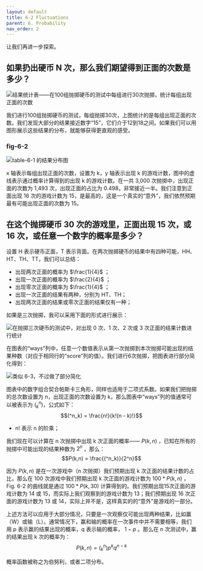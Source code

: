 ```yaml
---
layout: default
title: 6-2 Fluctuations
parent: 6. Probability
nav_order: 2
---
```

让我们再进一步探索。

## 如果扔出硬币 N 次，那么我们期望得到正面的次数是多少？

![结果统计表——在100组抛掷硬币的测试中每组进行30次抛掷，统计每组出现正面的次数]({{"/assets/volume-1/fig-table-6-1.png"|relative_url}})

我们进行100组抛掷硬币的测试，每组抛掷30次，上图统计的是每组出现正面的次数。我们发现大部分的结果接近数字“15”，它们介于12到18之间。如果我们可以用图形展示这些结果的分布，就能够获得更直观的感受。

### fig-6-2
![table-6-1 的结果分布图]({{"/assets/volume-1/fig-6-2.png"|relative_url}})

x 轴表示每组出现正面的次数，设置为 k，y 轴表示出现 k 的游戏计数，图中的虚线表示通过概率计算得到的出现 k 的游戏计数。在一共 3,000 次抛掷中，出现正面的次数为 1,493 次，出现正面的占比为 0.498，非常接近一半。我们注意到正面出现 16 次的游戏计数为 15，是最高的，这是一个真实的“意外”，我们依然预期最有可能出现正面的次数为 15。

## 在这个抛掷硬币 30 次的游戏里，正面出现 15 次，或 16 次，或任意一个数字的概率是多少？
设置 H 表示硬币正面，T 表示背面。在两次抛掷硬币的结果中有四种可能，HH、HT、TH、TT，我们可以总结：
- 出现两次正面的概率为 $\frac{1}{4}$ ；
- 出现一次正面的概率为 $\frac{2}{4}$ ；
- 出现零次正面的概率为 $\frac{1}{4}$ ；
- 出现一次正面的结果有两种，分别为 HT、TH；
- 出现两次正面的结果或零次正面的结果仅有一种；

如果是三次抛掷，我可以采用下面的形式进行展示：

![在抛掷三次硬币的测试中，对出现 0 次、1 次、2 次或 3 次正面的结果计数进行统计]({{"/assets/volume-1/fig-6-3.png"|relative_url}})

在图表的“ways”列中，任意一个数值表示从第一次抛掷到本次抛掷可能出现的结果种数（对应于相同行的“score”列的值）。我们进行6次抛掷，把图表进行部分简化得到：

![类似 6-3，不过做了部分简化]({{"/assets/volume-1/fig-6-4.png"|relative_url}})

图表中的数字组合契合帕斯卡三角形，同样也适用于二项式系数。如果我们把抛掷的总次数设置为 n，出现正面的次数设置为 k，那么图表中“ways”列的值通常可以被表示为 $(^n_k)$，公式如下：
$$(^n_k) = \frac{n!}{k!(n - k)!}$$

- n! 表示 n 的阶乘；

我们现在可以计算在 n 次抛掷中出现 k 次正面的概率—— $P(k,n)$ ，已知在所有的抛掷中可能出现的结果种数为 $2^n$ ，那么：
$$P(k,n) = \frac{(^n_k)}{2^n}$$

因为 $P(k,n)$ 是在一次游戏中（n 次抛掷）我们预期出现 k 次正面的结果计数的占比，那么在 100 次游戏中我们预期出现 k 次正面的游戏计数为 $100 * P(k,n)$ ，Fig. 6-2 的曲线就是通过 $100 * P(k,30)$ 计算得到的。我们预期出现15次正面的游戏计数为 14 或 15，而实际上我们观察到的游戏计数为 13；我们预期出现 16 次正面的游戏计数为 13 或 14，实际上并不是，这样真实的的“意外”是游戏的一部分。

上述方法可以应用于大部分情况，只要是一次观察仅可能出现两种结果，比如赢（W）或输（L）。通常情况下，赢和输的概率在一次事件中并不需要相等，我们用 p 表示赢的结果出现的概率，q 表示输的概率， $1 - p$ 。那么在 n 次测试中，赢的结果出现 k 次的概率为：
$$P(k,n) = (^n_k)p^kq^{n-k}$$

概率函数被称之为伯努利，或者二项分布。